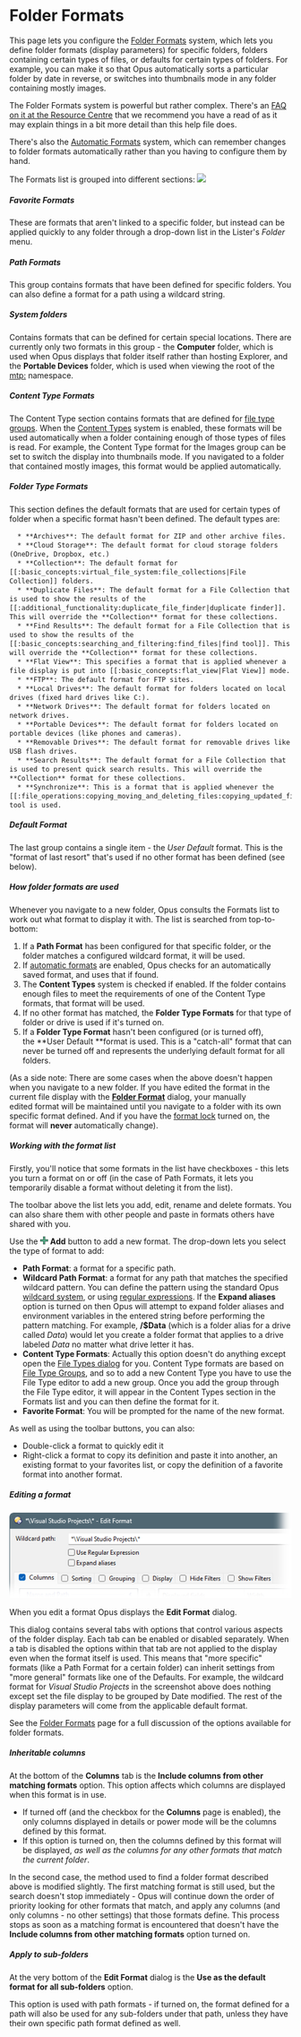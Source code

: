 # Folder Formats

This page lets you configure the [Folder Formats](/Manual/basic_concepts/folder_options/folder_formats.md) system, which lets you define folder formats (display parameters) for specific folders, folders containing certain types of files, or defaults for certain types of folders. For example, you can make it so that Opus automatically sorts a particular folder by date in reverse, or switches into thumbnails mode in any folder containing mostly images.

The Folder Formats system is powerful but rather complex. There's an [FAQ on it at the Resource Centre](https://resource.dopus.com/t/folder-formats-quick-guide/1313) that we recommend you have a read of as it may explain things in a bit more detail than this help file does.

There's also the [Automatic Formats](/Manual/preferences/preferences_categories/folders/folder_formats/automatic_formats.md) system, which can remember changes to folder formats automatically rather than you having to configure them by hand.

The Formats list is grouped into different sections: <img src="/media/13/folder_formats.png" class="align-right" data-query="?nolink" /> 

##### Favorite Formats

These are formats that aren't linked to a specific folder, but instead can be applied quickly to any folder through a drop-down list in the Lister's *Folder* menu.

##### Path Formats

This group contains formats that have been defined for specific folders. You can also define a format for a path using a wildcard string.

##### System folders

Contains formats that can be defined for certain special locations. There are currently only two formats in this group - the **Computer** folder, which is used when Opus displays that folder itself rather than hosting Explorer, and the **Portable Devices** folder, which is used when viewing the root of the [mtp:](/Manual/basic_concepts/virtual_file_system/mtp.md) namespace.

##### Content Type Formats

The Content Type section contains formats that are defined for [file type groups](/Manual/file_types/file_type_groups.md). When the [Content Types](/Manual/basic_concepts/folder_options/content_types.md) system is enabled, these formats will be used automatically when a folder containing enough of those types of files is read. For example, the Content Type format for the Images group can be set to switch the display into thumbnails mode. If you navigated to a folder that contained mostly images, this format would be applied automatically.

##### Folder Type Formats

This section defines the default formats that are used for certain types of folder when a specific format hasn't been defined. The default types are:

      * **Archives**: The default format for ZIP and other archive files.
      * **Cloud Storage**: The default format for cloud storage folders (OneDrive, Dropbox, etc.)
      * **Collection**: The default format for [[:basic_concepts:virtual_file_system:file_collections|File Collection]] folders. 
      * **Duplicate Files**: The default format for a File Collection that is used to show the results of the [[:additional_functionality:duplicate_file_finder|duplicate finder]]. This will override the **Collection** format for these collections. 
      * **Find Results**: The default format for a File Collection that is used to show the results of the [[:basic_concepts:searching_and_filtering:find_files|find tool]]. This will override the **Collection** format for these collections. 
      * **Flat View**: This specifies a format that is applied whenever a file display is put into [[:basic_concepts:flat_view|Flat View]] mode. 
      * **FTP**: The default format for FTP sites. 
      * **Local Drives**: The default format for folders located on local drives (fixed hard drives like C:). 
      * **Network Drives**: The default format for folders located on network drives.
      * **Portable Devices**: The default format for folders located on portable devices (like phones and cameras). 
      * **Removable Drives**: The default format for removable drives like USB flash drives. 
      * **Search Results**: The default format for a File Collection that is used to present quick search results. This will override the **Collection** format for these collections. 
      * **Synchronize**: This is a format that is applied whenever the [[:file_operations:copying_moving_and_deleting_files:copying_updated_files:synchronize|Synchronize]] tool is used. 

##### Default Format

The last group contains a single item - the *User Default* format. This is the "format of last resort" that's used if no other format has been defined (see below).

  

##### How folder formats are used

Whenever you navigate to a new folder, Opus consults the Formats list to work out what format to display it with. The list is searched from top-to-bottom:

1.  If a **Path Format** has been configured for that specific folder, or the folder matches a configured wildcard format, it will be used.
2.  If [automatic formats](/Manual/preferences/preferences_categories/folders/folder_formats/automatic_formats.md) are enabled, Opus checks for an automatically saved format, and uses that if found.
3.  The **Content Types** system is checked if enabled. If the folder contains enough files to meet the requirements of one of the Content Type formats, that format will be used.
4.  If no other format has matched, the **Folder Type Formats** for that type of folder or drive is used if it's turned on.
5.  If a **Folder Type Format** hasn't been configured (or is turned off), the **User Default **format is used. This is a "catch-all" format that can never be turned off and represents the underlying default format for all folders.

(As a side note: There are some cases when the above doesn't happen when you navigate to a new folder. If you have edited the format in the current file display with the **[Folder Format](/Manual/basic_concepts/folder_options/RAEDME.md)** dialog, your manually edited format will be maintained until you navigate to a folder with its own specific format defined. And if you have the [format lock](/Manual/basic_concepts/folder_options/locking_the_format.md) turned on, the format will **never** automatically change).

##### Working with the format list

Firstly, you'll notice that some formats in the list have checkboxes - this lets you turn a format on or off (in the case of Path Formats, it lets you temporarily disable a format without deleting it from the list).

The toolbar above the list lets you add, edit, rename and delete formats. You can also share them with other people and paste in formats others have shared with you.

Use the ![](/Manual/images/media/13/button_add.png) **Add** button to add a new format. The drop-down lets you select the type of format to add:

- **Path Format**: a format for a specific path.
- **Wildcard Path Format**: a format for any path that matches the specified wildcard pattern. You can define the pattern using the standard Opus [wildcard system](/Manual/reference/wildcard_reference/pattern_matching_syntax.md), or using [regular expressions](/Manual/file_operations/renaming_files/advanced_rename/rename_modes/regular_expressions.md). If the **Expand aliases** option is turned on then Opus will attempt to expand folder aliases and environment variables in the entered string before performing the pattern matching. For example, **/\$Data** (which is a folder alias for a drive called *Data*) would let you create a folder format that applies to a drive labeled *Data* no matter what drive letter it has.
- **Content Type Formats**: Actually this option doesn't do anything except open the [File Types dialog](/Manual/file_types/RAEDME.md) for you. Content Type formats are based on [File Type Groups](/Manual/file_types/file_type_groups.md), and so to add a new Content Type you have to use the File Type editor to add a new group. Once you add the group through the File Type editor, it will appear in the Content Types section in the Formats list and you can then define the format for it.
- **Favorite Format**: You will be prompted for the name of the new format.

As well as using the toolbar buttons, you can also:

- Double-click a format to quickly edit it
- Right-click a format to copy its definition and paste it into another, an existing format to your favorites list, or copy the definition of a favorite format into another format.

##### Editing a format

![](/Manual/images/media/13/format_editor.png)

When you edit a format Opus displays the **Edit Format** dialog.

This dialog contains several tabs with options that control various aspects of the folder display. Each tab can be enabled or disabled separately. When a tab is disabled the options within that tab are not applied to the display even when the format itself is used. This means that "more specific" formats (like a Path Format for a certain folder) can inherit settings from "more general" formats like one of the Defaults. For example, the wildcard format for *Visual Studio Projects* in the screenshot above does nothing except set the file display to be grouped by Date modified. The rest of the display parameters will come from the applicable default format.

See the [Folder Formats](/Manual/basic_concepts/folder_options/RAEDME.md) page for a full discussion of the options available for folder formats.

##### Inheritable columns

At the bottom of the **Columns** tab is the **Include columns from other matching formats** option. This option affects which columns are displayed when this format is in use.

- If turned off (and the checkbox for the **Columns** page is enabled), the only columns displayed in details or power mode will be the columns defined by this format.
- If this option is turned on, then the columns defined by this format will be displayed, *as well as the columns for any other formats that match the current folder*.

In the second case, the method used to find a folder format described above is modified slightly. The first matching format is still used, but the search doesn't stop immediately - Opus will continue down the order of priority looking for other formats that match, and apply any columns (and only columns - no other settings) that those formats define. This process stops as soon as a matching format is encountered that doesn't have the **Include columns from other matching formats** option turned on.

##### Apply to sub-folders

At the very bottom of the **Edit Format** dialog is the **Use as the default format for all sub-folders** option.

This option is used with path formats - if turned on, the format defined for a path will also be used for any sub-folders under that path, unless they have their own specific path format defined as well.
